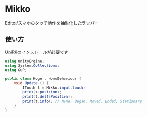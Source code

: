 # Mikko

Editor/スマホのタッチ動作を抽象化したラッパー

## 使い方

[UniRX](https://www.assetstore.unity3d.com/jp/#!/content/17276)のインストールが必要です

```cs
using UnityEngine;
using System.Collections;
using GuP;

public class Hoge : MonoBehaviour {
    void Update () {
        ITouch t = Mikko.input.touch;
        print(t.position);
        print(t.deltaPosition);
        print(t.info); // None, Began, Moved, Ended, Stationary
    }
}
```